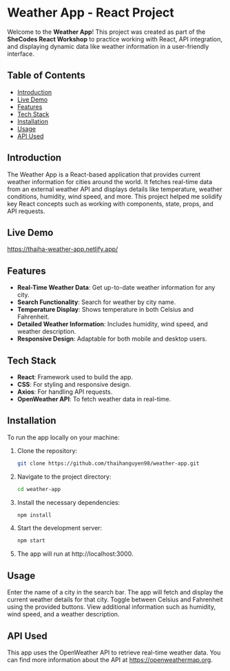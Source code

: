 # Weather App - React Project

Welcome to the **Weather App**! This project was created as part of the **SheCodes React Workshop** to practice working with React, API integration, and displaying dynamic data like weather information in a user-friendly interface.

## Table of Contents

- [Introduction](#introduction)
- [Live Demo](#live-demo)
- [Features](#features)
- [Tech Stack](#tech-stack)
- [Installation](#installation)
- [Usage](#usage)
- [API Used](#api-used)

## Introduction

The Weather App is a React-based application that provides current weather information for cities around the world. It fetches real-time data from an external weather API and displays details like temperature, weather conditions, humidity, wind speed, and more. This project helped me solidify key React concepts such as working with components, state, props, and API requests.

## Live Demo

https://thaiha-weather-app.netlify.app/

## Features

- **Real-Time Weather Data**: Get up-to-date weather information for any city.
- **Search Functionality**: Search for weather by city name.
- **Temperature Display**: Shows temperature in both Celsius and Fahrenheit.
- **Detailed Weather Information**: Includes humidity, wind speed, and weather description.
- **Responsive Design**: Adaptable for both mobile and desktop users.

## Tech Stack

- **React**: Framework used to build the app.
- **CSS**: For styling and responsive design.
- **Axios**: For handling API requests.
- **OpenWeather API**: To fetch weather data in real-time.

## Installation

To run the app locally on your machine:

1. Clone the repository:

   ```bash
   git clone https://github.com/thaihanguyen98/weather-app.git

2. Navigate to the project directory:
   
   ```bash
   cd weather-app

3. Install the necessary dependencies:
   
   ```bash
   npm install

4. Start the development server:

   ```bash
   npm start

5. The app will run at http://localhost:3000.

## Usage
Enter the name of a city in the search bar.
The app will fetch and display the current weather details for that city.
Toggle between Celsius and Fahrenheit using the provided buttons.
View additional information such as humidity, wind speed, and a weather description.

## API Used
This app uses the OpenWeather API to retrieve real-time weather data. You can find more information about the API at https://openweathermap.org.

